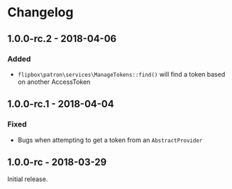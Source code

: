 Changelog
=========

## 1.0.0-rc.2 - 2018-04-06
### Added
- `flipbox\patron\services\ManageTokens::find()` will find a token based on another AccessToken

## 1.0.0-rc.1 - 2018-04-04
### Fixed
- Bugs when attempting to get a token from an `AbstractProvider`

## 1.0.0-rc - 2018-03-29
Initial release.
